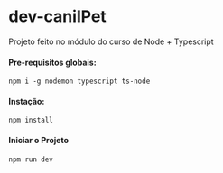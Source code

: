 # dev-canilPet
Projeto feito no módulo do curso de Node + Typescript

#### Pre-requisitos globais:
`npm i -g nodemon typescript ts-node`

#### Instação:
`npm install`


#### Iniciar o Projeto
`npm run dev`